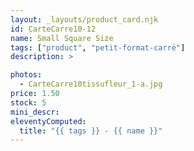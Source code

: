```yaml
---
layout: _layouts/product_card.njk
id: CarteCarre10-12
name: Small Square Size
tags: ["product", "petit-format-carré"]
description: >

photos:
  - CarteCarre10tissufleur_1-a.jpg
price: 1.50
stock: 5
mini_descr:
eleventyComputed:
  title: "{{ tags }} - {{ name }}"
---
```

